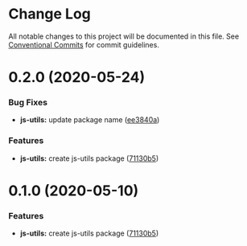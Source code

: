 # Change Log

All notable changes to this project will be documented in this file.
See [Conventional Commits](https://conventionalcommits.org) for commit guidelines.

# 0.2.0 (2020-05-24)


### Bug Fixes

* **js-utils:** update package name ([ee3840a](https://github.com/Hjinbin/toolbox/commit/ee3840ae525fece1f69716593a496b70dbbb80d9))


### Features

* **js-utils:** create js-utils package ([71130b5](https://github.com/Hjinbin/toolbox/commit/71130b5fda59edcca2fb82c374597169f64860ff))





# 0.1.0 (2020-05-10)


### Features

* **js-utils:** create js-utils package ([71130b5](https://github.com/Hjinbin/toolbox/commit/71130b5fda59edcca2fb82c374597169f64860ff))
